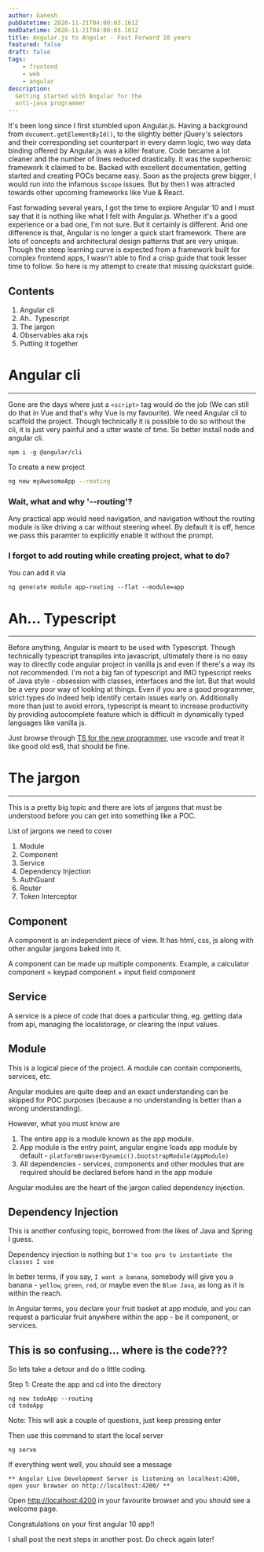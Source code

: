 ```yaml
---
author: Ganesh
pubDatetime: 2020-11-21T04:00:03.161Z
modDatetime: 2020-11-21T04:00:03.161Z
title: Angular.js to Angular - Fast Forward 10 years
featured: false
draft: false
tags:
    - frontend
    - web
    - angular
description:
  Getting started with Angular for the
  anti-java programmer
---
```


It's been long since I first stumbled upon Angular.js. Having a background from `document.getElementById()`, to the slightly better jQuery's selectors and their corresponding set counterpart in every damn logic, two way data binding offered by Angular.js was a killer feature. Code became a lot cleaner and the number of lines reduced drastically. It was the superheroic framework it claimed to be. Backed with excellent documentation, getting started and creating POCs became easy. Soon as the projects grew bigger, I would run into the infamous `$scope` issues. But by then I was attracted towards other upcoming frameworks like Vue & React.

Fast forwading several years, I got the time to explore Angular 10 and I must say that it is nothing like what I felt with Angular.js. Whether it's a good experience or a bad one, I'm not sure. But it certainly is different. And one difference is that, Angular is no longer a quick start framework. There are lots of concepts and architectural design patterns that are very unique. Though the steep learning curve is expected from a framework built for complex frontend apps, I wasn't able to find a crisp guide that took lesser time to follow. So here is my attempt to create that missing quickstart guide.

Contents
-----
1. Angular cli
2. Ah.. Typescript
3. The jargon
4. Observables aka rxjs
4. Putting it together

# Angular cli
-----------
Gone are the days where just a `<script>` tag would do the job (We can still do that in Vue and that's why Vue is my favourite). We need Angular cli to scaffold the project. Though technically it is possible to do so without the cli, it is just very painful and a utter waste of time. So better install node and angular cli.

```
npm i -g @angular/cli
```

To create a new project
```bash
ng new myAwesomeApp --routing
```

### Wait, what and why '--routing'?
Any practical app would need navigation, and navigation without the routing module is like driving a car without steering wheel. By default it is off, hence we pass this paramter to explicitly enable it without the prompt.

### I forgot to add routing while creating project, what to do?
You can add it via
```
ng generate module app-routing --flat --module=app
```

# Ah... Typescript
------------------
Before anything, Angular is meant to be used with Typescript. Though technically typescript transpiles into javascript, ultimately there is no easy way to directly code angular project in vanilla js and even if there's a way its not recommended. I'm not a big fan of typescript and IMO typescript reeks of Java style - obsession with classes, interfaces and the lot. But that would be a very poor way of looking at things. Even if you are a good programmer, strict types do indeed help identify certain issues early on. Additionally more than just to avoid errors, typescript is meant to increase productivity by providing autocomplete feature which is difficult in dynamically typed languages like vanilla js. 

Just browse through [TS for the new programmer](https://www.typescriptlang.org/docs/handbook/typescript-from-scratch.html), use vscode and treat it like good old es6, that should be fine.

# The jargon
------------
This is a pretty big topic and there are lots of jargons that must be understood before you can get into something like a POC.

List of jargons we need to cover
1. Module
2. Component
3. Service
4. Dependency Injection
5. AuthGuard
6. Router
7. Token Interceptor

## Component
A component is an independent piece of view. It has html, css, js along with other angular jargons baked into it.

A component can be made up multiple components. Example, a calculator component = keypad component + input field component

## Service
A service is a piece of code that does a particular thing, eg. getting data from api, managing the localstorage, or clearing the input values.

## Module
This is a logical piece of the project. A module can contain components, services, etc.

Angular modules are quite deep and an exact understanding can be skipped for POC purposes (because a no understanding is better than a wrong understanding).

However, what you must know are

1. The entire app is a module known as the app module.
2. App module is the entry point, angular engine loads app module by default - 
`platformBrowserDynamic().bootstrapModule(AppModule)`
3. All dependencies - services, components and other modules that are required should be declared before hand in the app module

Angular modules are the heart of the jargon called dependency injection.

## Dependency Injection
This is another confusing topic, borrowed from the likes of Java and Spring I guess.

Dependency injection is nothing but ```I'm too pro to instantiate the classes I use```

In better terms, if you say, ```I want a banana```, somebody will give you a banana - `yellow`, `green`, `red`, or maybe even the `Blue Java`, as long as it is within the reach.

In Angular terms, you declare your fruit basket at app module, and you can request a particular fruit anywhere within the app - be it component, or services.

## This is so confusing... where is the code???

So lets take a detour and do a little coding.

Step 1: Create the app and cd into the directory
```
ng new todoApp --routing
cd todoApp
```

Note: This will ask a couple of questions, just keep pressing enter

Then use this command to start the local server
```
ng serve
```

If everything went well, you should see a message
```
** Angular Live Development Server is listening on localhost:4200, open your browser on http://localhost:4200/ **
```

Open [http://localhost:4200](http://localhost:4200) in your favourite browser and you should see a welcome page.

Congratulations on your first angular 10 app!!

I shall post the next steps in another post. Do check again later!